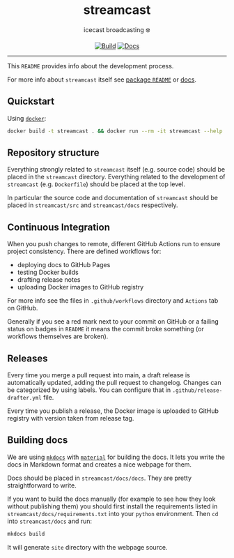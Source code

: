 <h1 align="center">streamcast</h1>

<div align="center">

icecast broadcasting ❄️

[![Build](https://github.com/radio-aktywne/streamcast/actions/workflows/build.yaml/badge.svg)](https://github.com/radio-aktywne/streamcast/actions/workflows/build.yaml)
[![Docs](https://github.com/radio-aktywne/streamcast/actions/workflows/docs.yaml/badge.svg)](https://github.com/radio-aktywne/streamcast/actions/workflows/docs.yaml)

</div>

---

This `README` provides info about the development process.

For more info about `streamcast` itself see
[package `README`](streamcast/README.md) or
[docs](https://radio-aktywne.github.io/streamcast).

## Quickstart

Using [`docker`](https://docs.docker.com/get-docker/):

```sh
docker build -t streamcast . && docker run --rm -it streamcast --help
```

## Repository structure

Everything strongly related to `streamcast` itself (e.g. source code) should be placed in the `streamcast` directory.
Everything related to the development of `streamcast` (e.g. `Dockerfile`) should be placed at the top level.

In particular the source code and documentation of `streamcast` should be placed in `streamcast/src` and `streamcast/docs` respectively.

## Continuous Integration

When you push changes to remote, different GitHub Actions run to ensure project consistency.
There are defined workflows for:

- deploying docs to GitHub Pages
- testing Docker builds
- drafting release notes
- uploading Docker images to GitHub registry

For more info see the files in `.github/workflows` directory and `Actions` tab on GitHub.

Generally if you see a red mark next to your commit on GitHub or a failing status on badges in `README` it means the commit broke something (or workflows themselves are broken).

## Releases

Every time you merge a pull request into main, a draft release is automatically updated, adding the pull request to changelog.
Changes can be categorized by using labels. You can configure that in `.github/release-drafter.yml` file.

Every time you publish a release, the Docker image is uploaded to GitHub registry with version taken from release tag.

## Building docs

We are using [`mkdocs`](https://www.mkdocs.org) with [`material`](https://squidfunk.github.io/mkdocs-material) for building the docs.
It lets you write the docs in Markdown format and creates a nice webpage for them.

Docs should be placed in `streamcast/docs/docs`.
They are pretty straightforward to write.

If you want to build the docs manually (for example to see how they look without publishing them)
you should first install the requirements listed in `streamcast/docs/requirements.txt` into your `python` environment.
Then `cd` into `streamcast/docs` and run:

```sh
mkdocs build
```

It will generate `site` directory with the webpage source.
